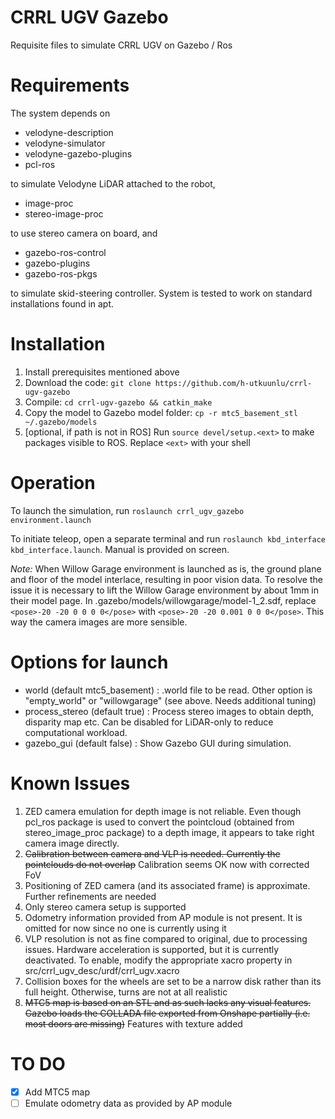 # CRRL UGV Gazebo
Requisite files to simulate CRRL UGV on Gazebo / Ros

# Requirements
The system depends on
- velodyne-description
- velodyne-simulator
- velodyne-gazebo-plugins
- pcl-ros

to simulate Velodyne LiDAR attached to the robot,
- image-proc
- stereo-image-proc

to use stereo camera on board, and
- gazebo-ros-control
- gazebo-plugins
- gazebo-ros-pkgs

to simulate skid-steering controller. System is tested to work on standard installations found in apt.

# Installation

1. Install prerequisites mentioned above
1. Download the code: `git clone https://github.com/h-utkuunlu/crrl-ugv-gazebo`
1. Compile:  `cd crrl-ugv-gazebo && catkin_make`
1. Copy the model to Gazebo model folder:  `cp -r mtc5_basement_stl ~/.gazebo/models`
1. [optional, if path is not in ROS] Run `source devel/setup.<ext>` to make packages visible to ROS. Replace `<ext>` with your shell


# Operation

To launch the simulation, run `roslaunch crrl_ugv_gazebo environment.launch`

To initiate teleop, open a separate terminal and run `roslaunch kbd_interface kbd_interface.launch`. Manual is provided on screen. 

*Note:* When Willow Garage environment is launched as is, the ground plane and floor of the model interlace, resulting in poor vision data. To resolve the issue it is necessary to lift the Willow Garage environment by about 1mm in their model page. In .gazebo/models/willowgarage/model-1_2.sdf, replace `<pose>-20 -20 0 0 0 0</pose>` with `<pose>-20 -20 0.001 0 0 0</pose>`. This way the camera images are more sensible.

# Options for launch

- world (default mtc5_basement) : .world file to be read. Other option is "empty_world" or "willowgarage" (see above. Needs additional tuning)
- process_stereo (default true) : Process stereo images to obtain depth, disparity map etc. Can be disabled for LiDAR-only to reduce computational workload.
- gazebo_gui (default false) : Show Gazebo GUI during simulation.

# Known Issues
1. ZED camera emulation for depth image is not reliable. Even though pcl_ros package is used to convert the pointcloud (obtained from stereo_image_proc package) to a depth image, it appears to take right camera image directly.
1. ~~Calibration between camera and VLP is needed. Currently the pointclouds do not overlap~~ Calibration seems OK now with corrected FoV
1. Positioning of ZED camera (and its associated frame) is approximate. Further refinements are needed
1. Only stereo camera setup is supported
1. Odometry information provided from AP module is not present. It is omitted for now since no one is currently using it
1. VLP resolution is not as fine compared to original, due to processing issues. Hardware acceleration is supported, but it is currently deactivated. To enable, modify the appropriate xacro property in src/crrl_ugv_desc/urdf/crrl_ugv.xacro
1. Collision boxes for the wheels are set to be a narrow disk rather than its full height. Otherwise, turns are not at all realistic
1. ~~MTC5 map is based on an STL and as such lacks any visual features. Gazebo loads the COLLADA file exported from Onshape partially (i.e. most doors are missing)~~ Features with texture added

# TO DO
- [X] Add MTC5 map
- [ ] Emulate odometry data as provided by AP module

